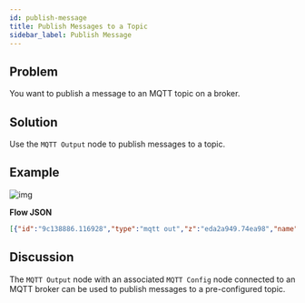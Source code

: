```yaml
---
id: publish-message
title: Publish Messages to a Topic
sidebar_label: Publish Message
---
```


## Problem

You want to publish a message to an MQTT topic on a broker.

## Solution

Use the <code class="node">MQTT Output</code> node to publish messages to a topic.

## Example

![img](/assets/docs/mqtt/publish-to-topic.png)

<b>Flow JSON</b>

~~~json
[{"id":"9c138886.116928","type":"mqtt out","z":"eda2a949.74ea98","name":"","topic":"sensors/livingroom/temp","qos":"","retain":"","broker":"61de5090.0f5d9","x":430,"y":100,"wires":[]},{"id":"ff654e7f.32e9e","type":"inject","z":"eda2a949.74ea98","name":"temperature","topic":"","payload":"22","payloadType":"num","repeat":"","crontab":"","once":false,"x":230,"y":100,"wires":[["9c138886.116928"]]},{"id":"61de5090.0f5d9","type":"mqtt-broker","z":"","broker":"localhost","port":"1883","clientid":"","usetls":false,"compatmode":true,"keepalive":"60","cleansession":true,"willTopic":"","willQos":"0","willPayload":"","birthTopic":"","birthQos":"0","birthPayload":""}]
~~~



## Discussion

The <code class="node">MQTT Output</code> node with an associated <code class="node">MQTT Config</code> node connected to an MQTT broker can be used to publish messages to a pre-configured topic.
